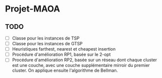 # Projet-MAOA

## TODO

- [ ] Classe pour les instances de TSP
- [ ] Classe pour les instances de GTSP
- [ ] Heuristiques farthest, nearest et cheapest insertion
- [ ] Procédure d'amélioration RP1, basée sur le 2-opt
- [ ] Procédure d'amélioration RP2, basée sur un réseau dont chaque cluster est une couche, avec une couche supplémentaire mirroir du premier cluster. On applique ensuite l'algorithme de Bellman.
